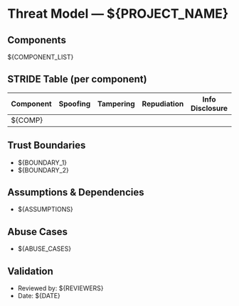 # Threat Model — ${PROJECT_NAME}

## Components
${COMPONENT_LIST}

## STRIDE Table (per component)
| Component | Spoofing | Tampering | Repudiation | Info Disclosure | DoS | EoP | Existing Controls | Gaps | Actions |
|---|---|---|---|---|---|---|---|---|---|
| ${COMP} |  |  |  |  |  |  |  |  |  |

## Trust Boundaries
- ${BOUNDARY_1}
- ${BOUNDARY_2}

## Assumptions & Dependencies
- ${ASSUMPTIONS}

## Abuse Cases
- ${ABUSE_CASES}

## Validation
- Reviewed by: ${REVIEWERS}
- Date: ${DATE}
